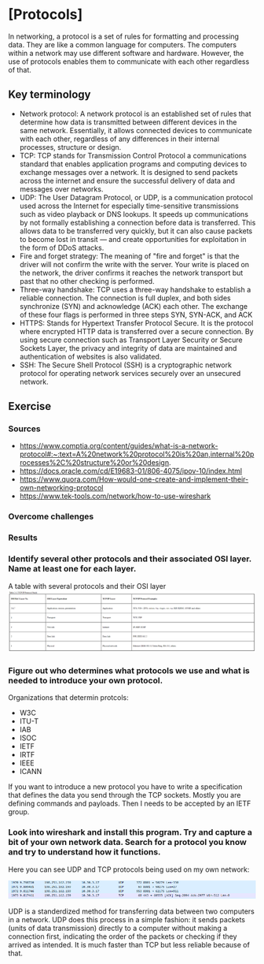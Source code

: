# [Protocols]
In networking, a protocol is a set of rules for formatting and processing data. They are like a common language for computers. The computers within a network may use different software and hardware. However, the use of protocols enables them to communicate with each other regardless of that.

## Key terminology
- Network protocol: A network protocol is an established set of rules that determine how data is transmitted between different devices in the same network. Essentially, it allows connected devices to communicate with each other, regardless of any differences in their internal processes, structure or design.
- TCP: TCP stands for Transmission Control Protocol a communications standard that enables application programs and computing devices to exchange messages over a network. It is designed to send packets across the internet and ensure the successful delivery of data and messages over networks.
- UDP: The User Datagram Protocol, or UDP, is a communication protocol used across the Internet for especially time-sensitive transmissions such as video playback or DNS lookups. It speeds up communications by not formally establishing a connection before data is transferred. This allows data to be transferred very quickly, but it can also cause packets to become lost in transit — and create opportunities for exploitation in the form of DDoS attacks.
- Fire and forget strategy: The meaning of "fire and forget" is that the driver will not confirm the write with the server. Your write is placed on the network, the driver confirms it reaches the network transport but past that no other checking is performed.
- Three-way handshake: TCP uses a three-way handshake to establish a reliable connection. The connection is full duplex, and both sides synchronize (SYN) and acknowledge (ACK) each other. The exchange of these four flags is performed in three steps SYN, SYN-ACK, and ACK
- HTTPS: Stands for Hypertext Transfer Protocol Secure. It is the protocol where encrypted HTTP data is transferred over a secure connection. By using secure connection such as Transport Layer Security or Secure Sockets Layer, the privacy and integrity of data are maintained and authentication of websites is also validated.
- SSH: The Secure Shell Protocol (SSH) is a cryptographic network protocol for operating network services securely over an unsecured network.

## Exercise
### Sources
- https://www.comptia.org/content/guides/what-is-a-network-protocol#:~:text=A%20network%20protocol%20is%20an,internal%20processes%2C%20structure%20or%20design.
- https://docs.oracle.com/cd/E19683-01/806-4075/ipov-10/index.html
- https://www.quora.com/How-would-one-create-and-implement-their-own-networking-protocol
- https://www.tek-tools.com/network/how-to-use-wireshark

### Overcome challenges


### Results

### Identify several other protocols and their associated OSI layer. Name at least one for each layer.
A table with several protocols and their OSI layer
![](./../../../00_includes/screenshot_NTW03_osi_protocols.png)


### Figure out who determines what protocols we use and what is needed to introduce your own protocol. 
Organizations that determin protcols:
- W3C
- ITU-T
- IAB
- ISOC
- IETF
- IRTF
- IEEE
- ICANN

If you want to introduce a new protocol you have to write a specification that defines the data you send through the TCP sockets. Mostly you are defining commands and payloads. Then I needs to be accepted by an IETF group.

### Look into wireshark and install this program. Try and capture a bit of your own network data. Search for a protocol you know and try to understand how it functions.
Here you can see UDP and TCP protocols being used on my own network:

![](./../../../00_includes/screenshot_NTW03_wireshark.png)

UDP is a standerdized method for transferring data between two computers in a network. UDP does this process in a simple fashion: it sends packets (units of data transmission) directly to a computer without making a connection first, indicating the order of the packets or checking if they arrived as intended. It is much faster than TCP but less reliable because of that.  
